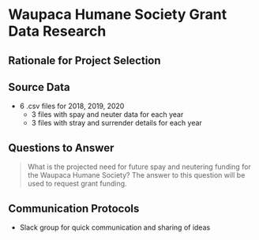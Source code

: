 # Waupaca Humane Society Grant Data Research

## Rationale for Project Selection

## Source Data
* 6 .csv files for 2018, 2019, 2020
  * 3 files with spay and neuter data for each year
  * 3 files with stray and surrender details for each year

## Questions to Answer
> What is the projected need for future spay and neutering funding for the Waupaca Humane Society?
> The answer to this question will be used to request grant funding.

## Communication Protocols
* Slack group for quick communication and sharing of ideas
